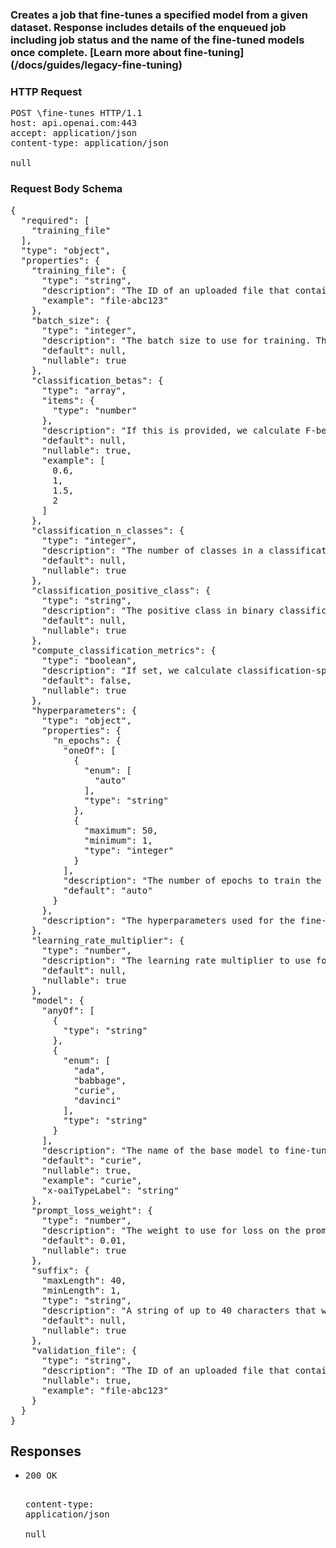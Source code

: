 <!DOCTYPE html><html><head><title>Creates a job that fine-tunes a specified model from a given dataset.&#xA;&#xA;Response includes details of the enqueued job including job status and the name of the fine-tuned models once complete.&#xA;&#xA;[Learn more about fine-tuning](/docs/guides/legacy-fine-tuning)&#xA;</title><link rel="stylesheet" href="./OpenApi.css"/><meta charset="utf-8"/><meta name="viewport" content="width=device-width, initial-scale=1"/></head><body><article><section class="requestOverview"><h1 class="request-summary">Creates a job that fine-tunes a specified model from a given dataset.&#xA;&#xA;Response includes details of the enqueued job including job status and the name of the fine-tuned models once complete.&#xA;&#xA;[Learn more about fine-tuning](/docs/guides/legacy-fine-tuning)&#xA;</h1></section><section class="http"><h3>HTTP Request</h3><pre class="http-example"><span class="request-line">POST</span> <span class="http-target">\fine-tunes</span> <span class="http-version">HTTP/1.1</span>&#xA;<span class="header-line">host</span>: <span class="header-value">api.openai.com:443</span>&#xA;<span class="header-line">accept</span>: <span class="header-value">application/json</span>&#xA;<span class="header-line">content-type</span>: <span class="header-value">application/json</span>&#xA;&#xA;null</pre></section><section class="requestContent"><h3>Request Body Schema</h3><pre class="schema">{&#xA;  &quot;required&quot;: [&#xA;    &quot;training_file&quot;&#xA;  ],&#xA;  &quot;type&quot;: &quot;object&quot;,&#xA;  &quot;properties&quot;: {&#xA;    &quot;training_file&quot;: {&#xA;      &quot;type&quot;: &quot;string&quot;,&#xA;      &quot;description&quot;: &quot;The ID of an uploaded file that contains training data.\n\nSee [upload file](/docs/api-reference/files/upload) for how to upload a file.\n\nYour dataset must be formatted as a JSONL file, where each training\nexample is a JSON object with the keys \&quot;prompt\&quot; and \&quot;completion\&quot;.\nAdditionally, you must upload your file with the purpose `fine-tune`.\n\nSee the [fine-tuning guide](/docs/guides/legacy-fine-tuning/creating-training-data) for more details.\n&quot;,&#xA;      &quot;example&quot;: &quot;file-abc123&quot;&#xA;    },&#xA;    &quot;batch_size&quot;: {&#xA;      &quot;type&quot;: &quot;integer&quot;,&#xA;      &quot;description&quot;: &quot;The batch size to use for training. The batch size is the number of\ntraining examples used to train a single forward and backward pass.\n\nBy default, the batch size will be dynamically configured to be\n~0.2% of the number of examples in the training set, capped at 256 -\nin general, we&#x27;ve found that larger batch sizes tend to work better\nfor larger datasets.\n&quot;,&#xA;      &quot;default&quot;: null,&#xA;      &quot;nullable&quot;: true&#xA;    },&#xA;    &quot;classification_betas&quot;: {&#xA;      &quot;type&quot;: &quot;array&quot;,&#xA;      &quot;items&quot;: {&#xA;        &quot;type&quot;: &quot;number&quot;&#xA;      },&#xA;      &quot;description&quot;: &quot;If this is provided, we calculate F-beta scores at the specified\nbeta values. The F-beta score is a generalization of F-1 score.\nThis is only used for binary classification.\n\nWith a beta of 1 (i.e. the F-1 score), precision and recall are\ngiven the same weight. A larger beta score puts more weight on\nrecall and less on precision. A smaller beta score puts more weight\non precision and less on recall.\n&quot;,&#xA;      &quot;default&quot;: null,&#xA;      &quot;nullable&quot;: true,&#xA;      &quot;example&quot;: [&#xA;        0.6,&#xA;        1,&#xA;        1.5,&#xA;        2&#xA;      ]&#xA;    },&#xA;    &quot;classification_n_classes&quot;: {&#xA;      &quot;type&quot;: &quot;integer&quot;,&#xA;      &quot;description&quot;: &quot;The number of classes in a classification task.\n\nThis parameter is required for multiclass classification.\n&quot;,&#xA;      &quot;default&quot;: null,&#xA;      &quot;nullable&quot;: true&#xA;    },&#xA;    &quot;classification_positive_class&quot;: {&#xA;      &quot;type&quot;: &quot;string&quot;,&#xA;      &quot;description&quot;: &quot;The positive class in binary classification.\n\nThis parameter is needed to generate precision, recall, and F1\nmetrics when doing binary classification.\n&quot;,&#xA;      &quot;default&quot;: null,&#xA;      &quot;nullable&quot;: true&#xA;    },&#xA;    &quot;compute_classification_metrics&quot;: {&#xA;      &quot;type&quot;: &quot;boolean&quot;,&#xA;      &quot;description&quot;: &quot;If set, we calculate classification-specific metrics such as accuracy\nand F-1 score using the validation set at the end of every epoch.\nThese metrics can be viewed in the [results file](/docs/guides/legacy-fine-tuning/analyzing-your-fine-tuned-model).\n\nIn order to compute classification metrics, you must provide a\n`validation_file`. Additionally, you must\nspecify `classification_n_classes` for multiclass classification or\n`classification_positive_class` for binary classification.\n&quot;,&#xA;      &quot;default&quot;: false,&#xA;      &quot;nullable&quot;: true&#xA;    },&#xA;    &quot;hyperparameters&quot;: {&#xA;      &quot;type&quot;: &quot;object&quot;,&#xA;      &quot;properties&quot;: {&#xA;        &quot;n_epochs&quot;: {&#xA;          &quot;oneOf&quot;: [&#xA;            {&#xA;              &quot;enum&quot;: [&#xA;                &quot;auto&quot;&#xA;              ],&#xA;              &quot;type&quot;: &quot;string&quot;&#xA;            },&#xA;            {&#xA;              &quot;maximum&quot;: 50,&#xA;              &quot;minimum&quot;: 1,&#xA;              &quot;type&quot;: &quot;integer&quot;&#xA;            }&#xA;          ],&#xA;          &quot;description&quot;: &quot;The number of epochs to train the model for. An epoch refers to one\nfull cycle through the training dataset.\n&quot;,&#xA;          &quot;default&quot;: &quot;auto&quot;&#xA;        }&#xA;      },&#xA;      &quot;description&quot;: &quot;The hyperparameters used for the fine-tuning job.&quot;&#xA;    },&#xA;    &quot;learning_rate_multiplier&quot;: {&#xA;      &quot;type&quot;: &quot;number&quot;,&#xA;      &quot;description&quot;: &quot;The learning rate multiplier to use for training.\nThe fine-tuning learning rate is the original learning rate used for\npretraining multiplied by this value.\n\nBy default, the learning rate multiplier is the 0.05, 0.1, or 0.2\ndepending on final `batch_size` (larger learning rates tend to\nperform better with larger batch sizes). We recommend experimenting\nwith values in the range 0.02 to 0.2 to see what produces the best\nresults.\n&quot;,&#xA;      &quot;default&quot;: null,&#xA;      &quot;nullable&quot;: true&#xA;    },&#xA;    &quot;model&quot;: {&#xA;      &quot;anyOf&quot;: [&#xA;        {&#xA;          &quot;type&quot;: &quot;string&quot;&#xA;        },&#xA;        {&#xA;          &quot;enum&quot;: [&#xA;            &quot;ada&quot;,&#xA;            &quot;babbage&quot;,&#xA;            &quot;curie&quot;,&#xA;            &quot;davinci&quot;&#xA;          ],&#xA;          &quot;type&quot;: &quot;string&quot;&#xA;        }&#xA;      ],&#xA;      &quot;description&quot;: &quot;The name of the base model to fine-tune. You can select one of \&quot;ada\&quot;,\n\&quot;babbage\&quot;, \&quot;curie\&quot;, \&quot;davinci\&quot;, or a fine-tuned model created after 2022-04-21 and before 2023-08-22.\nTo learn more about these models, see the\n[Models](/docs/models) documentation.\n&quot;,&#xA;      &quot;default&quot;: &quot;curie&quot;,&#xA;      &quot;nullable&quot;: true,&#xA;      &quot;example&quot;: &quot;curie&quot;,&#xA;      &quot;x-oaiTypeLabel&quot;: &quot;string&quot;&#xA;    },&#xA;    &quot;prompt_loss_weight&quot;: {&#xA;      &quot;type&quot;: &quot;number&quot;,&#xA;      &quot;description&quot;: &quot;The weight to use for loss on the prompt tokens. This controls how\nmuch the model tries to learn to generate the prompt (as compared\nto the completion which always has a weight of 1.0), and can add\na stabilizing effect to training when completions are short.\n\nIf prompts are extremely long (relative to completions), it may make\nsense to reduce this weight so as to avoid over-prioritizing\nlearning the prompt.\n&quot;,&#xA;      &quot;default&quot;: 0.01,&#xA;      &quot;nullable&quot;: true&#xA;    },&#xA;    &quot;suffix&quot;: {&#xA;      &quot;maxLength&quot;: 40,&#xA;      &quot;minLength&quot;: 1,&#xA;      &quot;type&quot;: &quot;string&quot;,&#xA;      &quot;description&quot;: &quot;A string of up to 40 characters that will be added to your fine-tuned model name.\n\nFor example, a `suffix` of \&quot;custom-model-name\&quot; would produce a model name like `ada:ft-your-org:custom-model-name-2022-02-15-04-21-04`.\n&quot;,&#xA;      &quot;default&quot;: null,&#xA;      &quot;nullable&quot;: true&#xA;    },&#xA;    &quot;validation_file&quot;: {&#xA;      &quot;type&quot;: &quot;string&quot;,&#xA;      &quot;description&quot;: &quot;The ID of an uploaded file that contains validation data.\n\nIf you provide this file, the data is used to generate validation\nmetrics periodically during fine-tuning. These metrics can be viewed in\nthe [fine-tuning results file](/docs/guides/legacy-fine-tuning/analyzing-your-fine-tuned-model).\nYour train and validation data should be mutually exclusive.\n\nYour dataset must be formatted as a JSONL file, where each validation\nexample is a JSON object with the keys \&quot;prompt\&quot; and \&quot;completion\&quot;.\nAdditionally, you must upload your file with the purpose `fine-tune`.\n\nSee the [fine-tuning guide](/docs/guides/legacy-fine-tuning/creating-training-data) for more details.\n&quot;,&#xA;      &quot;nullable&quot;: true,&#xA;      &quot;example&quot;: &quot;file-abc123&quot;&#xA;    }&#xA;  }&#xA;}</pre></section><section class="responses"><h2>Responses</h2><ul class="responses"><li class="response"><pre class="http-example"><span class="status-line">200</span> <span class="status-description">OK</span>
<span class="header-line">content-type</span>: <span class="header-value">application/json</span>&#xA;&#xA;null</pre></li></ul></section></article></body></html>